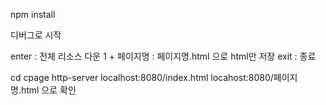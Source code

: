 npm install

디버그로 시작

enter : 전체 리소스 다운
1 + 페이지명 : 페이지명.html 으로 html만 저장
exit : 종료

cd cpage
http-server
localhost:8080/index.html
locahost:8080/페이지명.html 으로 확인
